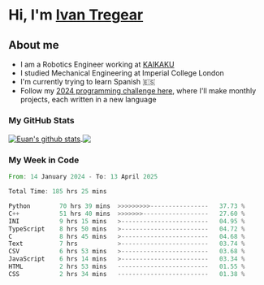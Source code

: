 # Hi, I'm [Ivan Tregear](https://www.linkedin.com/in/ivantregear/)

## About me

* I am a Robotics Engineer working at [KAIKAKU](https://github.com/KAIKAKU-AI)
* I studied Mechanical Engineering at Imperial College London
* I'm currently trying to learn Spanish :es:
* Follow my [2024 programming challenge here](https://github.com/ITregear?tab=repositories), where I'll make monthly projects, each written in a new language


### My GitHub Stats

<a href="#my-github-stats">
  <img align="center" src="https://github-readme-stats.vercel.app/api?username=itregear&count_private=true&show_icons=true&include_all_commits=true&theme=material-palenight" alt="Euan's github stats" />
</a>

<a href="#my-github-stats">
  <img align="center" src="https://github-readme-stats.vercel.app/api/top-langs/?username=itregear&layout=compact&theme=material-palenight" />
</a>

### My Week in Code
<!--START_SECTION:waka-->

```rust
From: 14 January 2024 - To: 13 April 2025

Total Time: 185 hrs 25 mins

Python        70 hrs 39 mins  >>>>>>>>>----------------   37.73 %
C++           51 hrs 40 mins  >>>>>>>------------------   27.60 %
INI           9 hrs 15 mins   >------------------------   04.95 %
TypeScript    8 hrs 50 mins   >------------------------   04.72 %
C             8 hrs 45 mins   >------------------------   04.68 %
Text          7 hrs           >------------------------   03.74 %
CSV           6 hrs 53 mins   >------------------------   03.68 %
JavaScript    6 hrs 14 mins   >------------------------   03.34 %
HTML          2 hrs 53 mins   -------------------------   01.55 %
CSS           2 hrs 34 mins   -------------------------   01.38 %
```

<!--END_SECTION:waka-->

